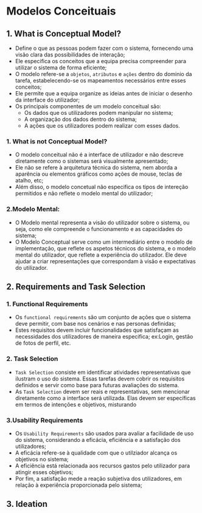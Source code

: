 # Modelos Conceituais

## 1. What is Conceptual Model?

- Define o que as pessoas podem fazer com o sistema, fornecendo uma visão clara das possibilidades de interação;
- Ele especifica os conceitos que a equipa precisa compreender para utilizar o sistema de forma eficiente;
- O modelo refere-se a `objetos`, `atributos` e `ações` dentro do dominio da tarefa, estabelecendo-se os mapeamentos necessários entre esses conceitos;
- Ele permite que a equipa organize as ideias antes de iniciar o desenho da interface do utilizador;
- Os principais componentes de um modelo conceitual são:
  - Os dados que os utilizadores podem manipular no sistema;
  - A organização dos dados dentro do sistema;
  - A ações que os utilizadores podem realizar com esses dados.

### 1. What is not Conceptual Model?
- O modelo conceitual não é a interface de utilizador e não descreve diretamente como o sistemas será visualmente apresentado;
- Ele não se refere à arquitetura técnica do sistema, nem aborda a aparência ou elementos gráficos como ações de mouse, teclas de atalho, etc;
- Além disso, o modelo concetual não especifica os tipos de intereção permitidos e não reflete o modelo mental do utilizador;

### 2.Modelo Mental:
- O Modelo mental representa a visão do utilizador sobre o sistema, ou seja, como ele compreende o funcionamento e as capacidades do sistema;
- O Modelo Conceptual serve como um intermediário entre o modelo de implementação, que reflete os aspetos técnicos do sistema, e o modelo mental do utilizador, que reflete a experiência do utilizador. Ele deve ajudar a criar representações que correspondam à visão e expectativas do utilizador.

## 2. Requirements and Task Selection
### 1. Functional Requirements
- Os `functional requirements` são um conjunto de ações que o sistema deve permitir, com base nos cenários e nas personas definidas;
- Estes requisitos devem incluir funcionalidades que satisfaçam as necessidades dos utilizadores de maneira especifica; ex:Login, gestão de fotos de perfil, etc. 

### 2. Task Selection
- `Task Selection` consiste em identificar atividades representativas que ilustram o uso do sistema. Essas tarefas devem cobrir os requisitos definidos e servir como base para futuras avaliações do sistema.
- As `Task Selection` devem ser reais e representativas, sem mencionar diretamente como a interface será utilizada. Elas devem ser específicas em termos de intenções e objetivos, misturando

### 3.Usability Requirements
- Os `Usability Requirements` são usados para avaliar a facilidade de uso do sistema, considerando a eficácia, eficiência e a satisfação dos utilizadores;
- A eficácia refere-se à qualidade com que o utilziador alcança os objetivos no sistema;
- A eficiência está relacionada aos recursos gastos pelo utilizador para atingir esses objetivos;
- Por fim, a satisfação mede a reação subjetiva dos utilizadores, em relação à experiência proporcionada pelo sistema;

## 3. Ideation